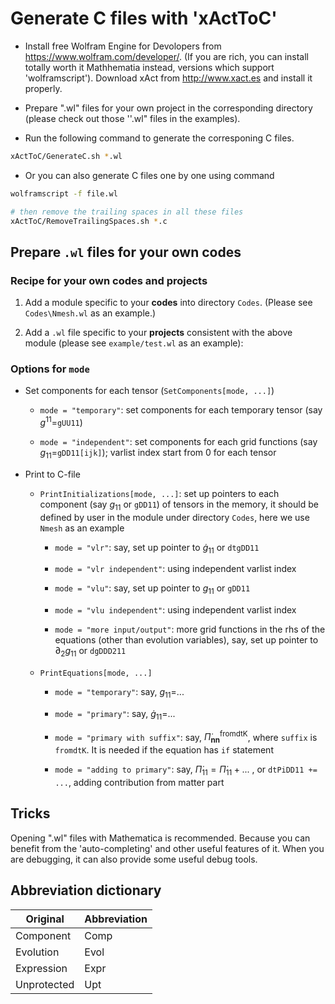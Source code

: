 # Generate C files with 'xActToC'

* Install free Wolfram Engine for Devolopers from https://www.wolfram.com/developer/. (If you are rich, you can install totally worth it Mathhematia instead, versions which support 'wolframscript'). Download xAct from http://www.xact.es and install it properly.

* Prepare ".wl" files for your own project in the corresponding directory (please check out those ''.wl" files in the examples).

* Run the following command to generate the corresponing C files.

```bash
xActToC/GenerateC.sh *.wl
```

* Or you can also generate C files one by one using command

```bash
wolframscript -f file.wl

# then remove the trailing spaces in all these files
xActToC/RemoveTrailingSpaces.sh *.c
```

## Prepare `.wl` files for your own codes

### Recipe for your own codes and projects

1. Add a module specific to your **codes** into directory `Codes`. (Please see `Codes\Nmesh.wl` as an example.)

2. Add a `.wl` file specific to your **projects** consistent with the above module (please see `example/test.wl` as an example):

### Options for `mode`

* Set components for each tensor (`SetComponents[mode, ...]`)

    * `mode = "temporary"`: set components for each temporary tensor (say $g^{11}$=`gUU11`)

    * `mode = "independent"`: set components for each grid functions (say $g_{11}$=`gDD11[ijk]`); varlist index start from 0 for each tensor

* Print to C-file

    * `PrintInitializations[mode, ...]`: set up pointers to each component (say $g_{11}$ or `gDD11`) of tensors in the memory, it should be defined by user in the module under directory `Codes`, here we use `Nmesh` as an example

        * `mode = "vlr"`: say, set up pointer to $\dot{g}_{11}$ or `dtgDD11`

        * `mode = "vlr independent"`: using independent varlist index

        * `mode = "vlu"`: say, set up pointer to $g_{11}$ or `gDD11`

        * `mode = "vlu independent"`: using independent varlist index

        * `mode = "more input/output"`: more grid functions in the rhs of the equations (other than evolution variables), say, set up pointer to $\partial_2g_{11}$ or `dgDDD211`

    * `PrintEquations[mode, ...]`

        * `mode = "temporary"`: say, $g_{11}$=... 

        * `mode = "primary"`: say, $\dot{g}_{11}$=...

        * `mode = "primary with suffix"`: say, $\dot{\Pi}_{\mathbf{nn}}^{\text{fromdtK}}$, where `suffix` is `fromdtK`. It is needed if the equation has `if` statement 

        * `mode = "adding to primary"`: say, $\dot{\Pi}_{11}=\dot{\Pi}_{11}+...$ , or `dtPiDD11 += ...`, adding contribution from matter part

## Tricks

Opening ".wl" files with Mathematica is recommended. Because you can benefit from the 'auto-completing' and other useful features of it. When you are debugging, it can also provide some useful debug tools.


## Abbreviation dictionary

| Original    | Abbreviation |
| ----------- | ------------ |
| Component   | Comp         |
| Evolution   | Evol         |
| Expression  | Expr         |
| Unprotected | Upt          |


<!---
## Name Conventions

* lower CamelCase

* make naming depend on symbol names

    * use verbs for symbols used as functions, nouns for symbols used as variables,

    * use `numberArray[[x]]` for lists,

    * use of mathematica like `xxxQ` functions vs. `isXxx` as used in many other languages.

    * use a leading `$` to indicate use of a global variable.

    * all uppercase names for constant

    * all single letter symbol names or not (no)

    * checkout https://mathematica.stackexchange.com/questions/72669/mathematica-style-guide
p
--->
